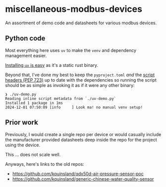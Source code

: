 # miscellaneous-modbus-devices

An assortment of demo code and datasheets for various modbus devices.

## Python code

Most everything here uses `uv` to make the `venv` and dependency management easier. 

[Installing `uv` is easy](https://docs.astral.sh/uv/) as it's a static rust binary.

Beyond that, I've done my best to keep the `pyproject.toml` _and_ the [script headers (PEP 723)](https://peps.python.org/pep-0723/) up to date with the dependencies so running the script should be as simple as invoking it as if it were any other binary:

```shell
❯ ./uv-demo.py
Reading inline script metadata from `./uv-demo.py`
Installed 1 package in 1ms
2024-12-01 07:50:09 [info     ] Look ma! no manual venv setup!
```

## Prior work

Previously, I would create a single repo per device or would casually include the manufacturer provided datasheets deep inside the repo for the project using the device.

This ... does not scale well.

Anyways, here's links to the old repos:

- https://github.com/kquinsland/qdx50d-air-pressure-sensor-poc
- https://github.com/kquinsland/generic-chinese-water-quality-sensor
